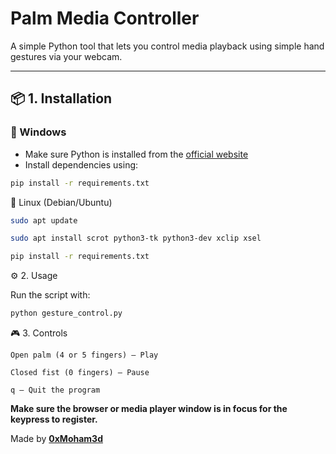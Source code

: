 # Palm Media Controller

A simple Python tool that lets you control media playback using simple hand gestures via your webcam.

---

## 📦 1. Installation

### 🔹 Windows
- Make sure Python is installed from the [official website](https://www.python.org/downloads/)
- Install dependencies using:
```bash
pip install -r requirements.txt
```

🔹 Linux (Debian/Ubuntu)
```bash
sudo apt update
```
```bash
sudo apt install scrot python3-tk python3-dev xclip xsel
```
```bash
pip install -r requirements.txt
```

⚙️ 2. Usage

Run the script with:

```bash
python gesture_control.py
```

🎮 3. Controls

    Open palm (4 or 5 fingers) – Play

    Closed fist (0 fingers) – Pause

    q – Quit the program

**Make sure the browser or media player window is in focus for the keypress to register.**

Made by [**0xMoham3d**](https://github.com/0xMoham3d)
